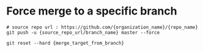 # Force merge to a specific branch

```shell
# source repo url : https://github.com/{organization_name}/{repo_name}
git push -u {source_repo_url/branch_name} master --force
```

```shell
git reset --hard {merge_target_from_branch}
```